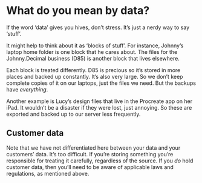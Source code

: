 # What do you mean by data?

If the word ‘data’ gives you hives, don’t stress. It’s just a nerdy way to say ‘stuff’.

It might help to think about it as ‘blocks of stuff’. For instance, Johnny’s laptop home folder is one block that he cares about. The files for the Johnny.Decimal business (D85) is another block that lives elsewhere.

Each block is treated differently. D85 is precious so it’s stored in more places and backed up constantly. It’s also very large. So we don’t keep complete copies of it on our laptops, just the files we need. But the backups have _everything_.

Another example is Lucy’s design files that live in the Procreate app on her iPad. It wouldn’t be a disaster if they were lost, just annoying. So these are exported and backed up to our server less frequently.

## Customer data

Note that we have not differentiated here between your data and your customers’ data. It’s too difficult. If you’re storing something you’re responsible for treating it carefully, regardless of the source. If you _do_ hold customer data, then you’ll need to be aware of applicable laws and regulations, as mentioned above.

